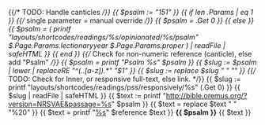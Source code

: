 {{/* TODO: Handle canticles */}}
{{ $psalm := "151" }}
{{ if len .Params | eq 1 }}
{{/* single parameter = manual override */}}
{{ $psalm = .Get 0 }}
{{ else }}
{{ $psalm = ( printf "layouts/shortcodes/readings/%s/opinionated/%s/psalm" $.Page.Params.lectionaryyear $.Page.Params.proper  ) | readFile | safeHTML }}
{{ end }}
{{/* Check for non-numeric reference (canticle), else add "Psalm" */}}
{{ $psalm = printf "Psalm %s" $psalm }}
{{ $slug := $psalm | lower | replaceRE "^(..[a-z]).*"  "$1" }}
{{ $slug := replace $slug " " "" }}
{{/* TODO: Check for Inner, or responsive full-text, else link. */}}
{{ $slug := printf "layouts/shortcodes/readings/pss/responsively/%s" (.Get 0) }}
{{ $slug | readFile | safeHTML }}
{{ $text := printf "http://bible.oremus.org/?version=NRSVAE&passage=%s" $psalm }}
{{ $text = replace $text " " "%20" }}
{{ $text = printf "[%s](%s)" $reference $text }}
**{{ $psalm }}**
{{ $text }}
